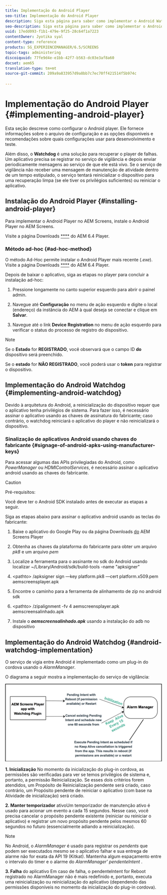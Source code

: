 ```yaml
---
title: Implementação do Android Player
seo-title: Implementação do Android Player
description: Siga esta página para saber como implementar o Android Watchdog, uma solução para recuperar o player de falhas.
seo-description: Siga esta página para saber como implementar o Android Watchdog, uma solução para recuperar o player de falhas.
uuid: 17edd093-f1b1-479e-9f25-28c64f1a7223
contentOwner: Jyotika syal
content-type: reference
products: SG_EXPERIENCEMANAGER/6.5/SCREENS
topic-tags: administering
discoiquuid: 77fe9d4e-e1bb-42f7-b563-dc03e3af8a60
docset: aem65
translation-type: tm+mt
source-git-commit: 209a9a833957d9a8bb7c7ec70ff421514f5b974c

---
```



# Implementação do Android Player {#implementing-android-player}

Esta seção descreve como configurar o Android player. Ele fornece informações sobre o arquivo de configuração e as opções disponíveis e recomendações sobre quais configurações usar para desenvolvimento e teste.

Além disso, o **Watchdog** é uma solução para recuperar o player de falhas. Um aplicativo precisa se registrar no serviço de vigilância e depois enviar periodicamente mensagens ao serviço de que ele está vivo. Se o serviço de vigilância não receber uma mensagem de manutenção de atividade dentro de um tempo estipulado, o serviço tentará reinicializar o dispositivo para uma recuperação limpa (se ele tiver os privilégios suficientes) ou reiniciar o aplicativo.

## Instalação do Android Player {#installing-android-player}

Para implementar o Android Player no AEM Screens, instale o Android Player no AEM Screens.

Visite a página Downloads [****](https://download.macromedia.com/screens/) do AEM 6.4 Player.

### Método ad-hoc {#ad-hoc-method}

O método Ad-Hoc permite instalar o Android Player mais recente (*.exe*). Visite a página Downloads [****](https://download.macromedia.com/screens/) do AEM 6.4 Player.

Depois de baixar o aplicativo, siga as etapas no player para concluir a instalação ad-hoc:

1. Pressione longamente no canto superior esquerdo para abrir o painel admin.
1. Navegue até **Configuração** no menu de ação esquerdo e digite o local (endereço) da instância do AEM à qual deseja se conectar e clique em **Salvar**.

1. Navegue até o link **Device** **Registration** no menu de ação esquerdo para verificar o status do processo de registro do dispositivo.

>[!NOTE]
>
>Se o **Estado** for **REGISTRADO**, você observará que o campo ID **do** dispositivo será preenchido.
>
>Se o **estado** for **NÃO REGISTRADO**, você poderá usar o **token** para registrar o dispositivo.

## Implementação do Android Watchdog {#implementing-android-watchdog}

Devido à arquitetura do Android, a reinicialização do dispositivo requer que o aplicativo tenha privilégios de sistema. Para fazer isso, é necessário assinar o aplicativo usando as chaves de assinatura do fabricante; caso contrário, o watchdog reiniciará o aplicativo do player e não reinicializará o dispositivo.

### Sinalização de aplicativos Android usando chaves do fabricante {#signage-of-android-apks-using-manufacturer-keys}

Para acessar algumas das APIs privilegiadas do Android, como *PowerManager* ou *HDMIControlServices*, é necessário assinar o aplicativo android usando as chaves do fabricante.

>[!CAUTION]
>
>Pré-requisitos:
>
>Você deve ter o Android SDK instalado antes de executar as etapas a seguir.

Siga as etapas abaixo para assinar o aplicativo android usando as teclas do fabricante:

1. Baixe o aplicativo do Google Play ou da página Downloads [do](https://download.macromedia.com/screens/) AEM Screens Player
1. Obtenha as chaves da plataforma do fabricante para obter um arquivo *pk8* e um arquivo *pem*

1. Localize a ferramenta para o assinante no sdk do Android usando localizar ~/Library/Android/sdk/build-tools -name "apksigner"
1. &lt;pathto&gt; /apksigner sign —key platform.pk8 —cert platform.x509.pem aemscreensplayer.apk
1. Encontre o caminho para a ferramenta de alinhamento de zip no android sdk
1. &lt;pathto&gt; /zipalignment -fv 4 aemscreensplayer.apk aemscreensalinhado.apk
1. Instale o ***aemscreensalinhado.apk*** usando a instalação do adb no dispositivo

## Implementação do Android Watchdog {#android-watchdog-implementation}

O serviço de vigia entre Android é implementado como um plug-in do cordova usando o *AlarmManager*.

O diagrama a seguir mostra a implementação do serviço de vigilância:

![chlimage_1-31](assets/chlimage_1-31.png)

**1. Inicialização** No momento da inicialização do plug-in cordova, as permissões são verificadas para ver se temos privilégios de sistema e, portanto, a permissão Reinicialização. Se esses dois critérios forem atendidos, um Propósito de Reinicialização pendente será criado, caso contrário, um Propósito pendente de reiniciar o aplicativo (com base na Atividade de inicialização) será criado.

**2. Manter temporizador** ativoUm temporizador de manutenção ativo é usado para acionar um evento a cada 15 segundos. Nesse caso, você precisa cancelar o propósito pendente existente (reiniciar ou reiniciar o aplicativo) e registrar um novo propósito pendente pelos mesmos 60 segundos no futuro (essencialmente adiando a reinicialização).

>[!NOTE]
>
>No Android, o *AlarmManager* é usado para registrar os *pendents* que podem ser executados mesmo se o aplicativo falhar e sua entrega de alarme não for exata da API 19 (Kitkat). Mantenha algum espaçamento entre o intervalo do timer e o alarme do *AlarmManager'* *pendenteIntent* .

**3. Falha** do aplicativo Em caso de falha, o pendenteIntent for Reboot registrado no AlarmManager não é mais redefinido e, portanto, executa uma reinicialização ou reinicialização do aplicativo (dependendo das permissões disponíveis no momento da inicialização do plug-in cordova).
